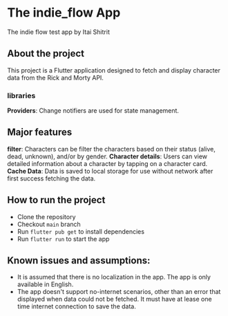 
# The indie_flow App

The indie flow test app by Itai Shitrit

## About the project
This project is a Flutter application designed to fetch and display character data from the Rick and Morty API.

### libraries
**Providers**: Change notifiers are used for state management.


## Major features
**filter**: Characters can be filter the characters based on their status (alive, dead, unknown), and/or  by gender.
**Character details**: Users can view detailed information about a character by tapping on a character card.
**Cache Data**: Data is saved to local storage for use without network after first success fetching the data.

## How to run the project
- Clone the repository
- Checkout `main` branch
- Run `flutter pub get` to install dependencies
- Run `flutter run` to start the app

## Known issues and assumptions:
- It is assumed that there is no localization in the app. The app is only available in English.
- The app doesn't support no-internet scenarios, other than an error that displayed when data could not be fetched. It must have at lease one time internet connection to save the data.
